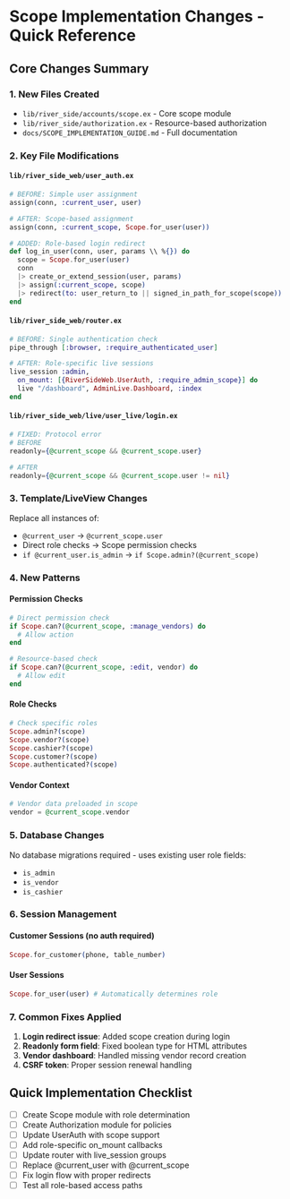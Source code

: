 # Scope Implementation Changes - Quick Reference

## Core Changes Summary

### 1. New Files Created

- `lib/river_side/accounts/scope.ex` - Core scope module
- `lib/river_side/authorization.ex` - Resource-based authorization
- `docs/SCOPE_IMPLEMENTATION_GUIDE.md` - Full documentation

### 2. Key File Modifications

#### `lib/river_side_web/user_auth.ex`
```elixir
# BEFORE: Simple user assignment
assign(conn, :current_user, user)

# AFTER: Scope-based assignment
assign(conn, :current_scope, Scope.for_user(user))
```

```elixir
# ADDED: Role-based login redirect
def log_in_user(conn, user, params \\ %{}) do
  scope = Scope.for_user(user)
  conn
  |> create_or_extend_session(user, params)
  |> assign(:current_scope, scope)
  |> redirect(to: user_return_to || signed_in_path_for_scope(scope))
end
```

#### `lib/river_side_web/router.ex`
```elixir
# BEFORE: Single authentication check
pipe_through [:browser, :require_authenticated_user]

# AFTER: Role-specific live sessions
live_session :admin,
  on_mount: [{RiverSideWeb.UserAuth, :require_admin_scope}] do
  live "/dashboard", AdminLive.Dashboard, :index
end
```

#### `lib/river_side_web/live/user_live/login.ex`
```elixir
# FIXED: Protocol error
# BEFORE
readonly={@current_scope && @current_scope.user}

# AFTER
readonly={@current_scope && @current_scope.user != nil}
```

### 3. Template/LiveView Changes

Replace all instances of:
- `@current_user` → `@current_scope.user`
- Direct role checks → Scope permission checks
- `if @current_user.is_admin` → `if Scope.admin?(@current_scope)`

### 4. New Patterns

#### Permission Checks
```elixir
# Direct permission check
if Scope.can?(@current_scope, :manage_vendors) do
  # Allow action
end

# Resource-based check
if Scope.can?(@current_scope, :edit, vendor) do
  # Allow edit
end
```

#### Role Checks
```elixir
# Check specific roles
Scope.admin?(scope)
Scope.vendor?(scope)
Scope.cashier?(scope)
Scope.customer?(scope)
Scope.authenticated?(scope)
```

#### Vendor Context
```elixir
# Vendor data preloaded in scope
vendor = @current_scope.vendor
```

### 5. Database Changes

No database migrations required - uses existing user role fields:
- `is_admin`
- `is_vendor`
- `is_cashier`

### 6. Session Management

#### Customer Sessions (no auth required)
```elixir
Scope.for_customer(phone, table_number)
```

#### User Sessions
```elixir
Scope.for_user(user) # Automatically determines role
```

### 7. Common Fixes Applied

1. **Login redirect issue**: Added scope creation during login
2. **Readonly form field**: Fixed boolean type for HTML attributes
3. **Vendor dashboard**: Handled missing vendor record creation
4. **CSRF token**: Proper session renewal handling

## Quick Implementation Checklist

- [ ] Create Scope module with role determination
- [ ] Create Authorization module for policies
- [ ] Update UserAuth with scope support
- [ ] Add role-specific on_mount callbacks
- [ ] Update router with live_session groups
- [ ] Replace @current_user with @current_scope
- [ ] Fix login flow with proper redirects
- [ ] Test all role-based access paths